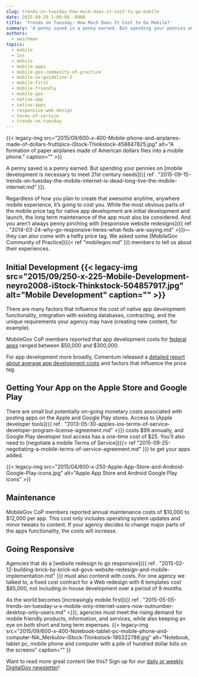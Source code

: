 ```yaml
---
slug: trends-on-tuesday-how-much-does-it-cost-to-go-mobile
date: 2015-09-29 1:00:08 -0400
title: 'Trends on Tuesday: How Much Does It Cost to Go Mobile?'
summary: 'A penny saved is a penny earned. But spending your pennies on mobile development is necessary to meet 21st century needs. Regardless of how you plan to create that awesome anytime, anywhere mobile experience, it’s going to cost you. While the most obvious parts of the mobile price tag for native app development are initial'
authors:
  - awichman
topics:
  - mobile
  - ios
  - mobile
  - mobile-apps
  - mobile-gov-community-of-practice
  - mobile-ux-guideline-3
  - mobile-first
  - mobile-friendly
  - mobile-gov
  - native-app
  - native-apps
  - responsive-web-design
  - terms-of-service
  - trends-on-tuesday
---
```


{{< legacy-img src="2015/09/600-x-400-Mobile-phone-and-airplanes-made-of-dollars-fruttipics-iStock-Thinkstock-458847825.jpg" alt="A formation of paper airplanes made of American dollars flies into a mobile phone." caption="" >}} 

A penny saved is a penny earned. But spending your pennies on [mobile development is necessary to meet 21st century needs]({{ ref . "2015-09-15-trends-on-tuesday-the-mobile-internet-is-dead-long-live-the-mobile-internet.md" }}).

Regardless of how you plan to create that awesome anytime, anywhere mobile experience, it’s going to cost you. While the most obvious parts of the mobile price tag for native app development are initial development and launch, the long term maintenance of the app must also be considered. And you aren’t always penny pinching with [responsive website redesigns]({{ ref . "2014-03-24-why-go-responsive-heres-what-feds-are-saying.md" >}})—they can also come with a hefty price tag. We asked some [MobileGov Community of Practice]({{< ref "mobilegov.md" }}) members to tell us about their experiences.

## Initial Development {{< legacy-img src="2015/09/250-x-225-Mobile-Development-neyro2008-iStock-Thinkstock-504857917.jpg" alt="Mobile Development" caption="" >}} 

There are many factors that influence the cost of native app development: functionality, integration with existing databases, contracting, and the unique requirements your agency may have (creating new content, for example).

MobileGov CoP members reported that app development costs for [federal apps](https://www.usa.gov/mobile-apps) ranged between $50,000 and $300,000.

For app development more broadly, Comentum released a [detailed report about average app development costs](http://www.comentum.com/mobile-app-development-cost.html) and factors that influence the price tag.

## Getting Your App on the Apple Store and Google Play

There are small but potentially on-going monetary costs associated with posting apps on the Apple and Google Play stores. Access to [Apple developer tools]({{ ref . "2013-05-30-apples-ios-terms-of-service-developer-program-license-agreement.md" >}}) costs $99 annually, and Google Play developer tool access has a one-time cost of $25. You’ll also need to [negotiate a mobile Terms of Service]({{< ref "2015-09-25-negotiating-a-mobile-terms-of-service-agreement.md" }}) to get your apps added.

{{< legacy-img src="2015/04/600-x-250-Apple-App-Store-and-Android-Google-Play-icons.jpg" alt="Apple App Store and Android Google Play icons" >}}

## Maintenance

MobileGov CoP members reported annual maintenance costs of $10,000 to $12,000 per app. This cost only includes operating system updates and minor tweaks to content. If your agency decides to change major parts of the apps functionality, the costs will increase.

## Going Responsive

Agencies that do a [website redesign to go responsive]({{ ref . "2015-02-12-building-brick-by-brick-ed-govs-website-redesign-and-mobile-implementation.md" }}) must also contend with costs. For one agency we talked to, a fixed cost contract for a Web redesign with 6 templates cost $85,000, not including in-house development over a period of 9 months.

As the world becomes [increasingly mobile first]({{ ref . "2015-05-05-trends-on-tuesday-u-s-mobile-only-internet-users-now-outnumber-desktop-only-users.md" >}}), agencies must meet the rising demand for mobile friendly products, information, and services, while also keeping an eye on both short and long term expenses. {{< legacy-img src="2015/09/600-x-400-Notebook-tablet-pc-mobile-phone-and-computer-Nik_Merkulov-iStock-Thinkstock-186322788.jpg" alt="Notebook, tablet pc, mobile phone and computer with a pile of hundred dollar bills on the screens" caption="" }} 

Want to read more great content like this? Sign up for our <a href="https://public.govdelivery.com/accounts/USHOWTO/subscriber/new" target="_blank">daily or weekly DigitalGov newsletter</a>!